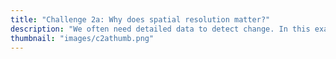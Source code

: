 ```yaml
---
title: "Challenge 2a: Why does spatial resolution matter?"
description: "We often need detailed data to detect change. In this example, we discuss why we need data at finer pixel sizes to detect forest losses and gains."
thumbnail: "images/c2athumb.png"
---
```

